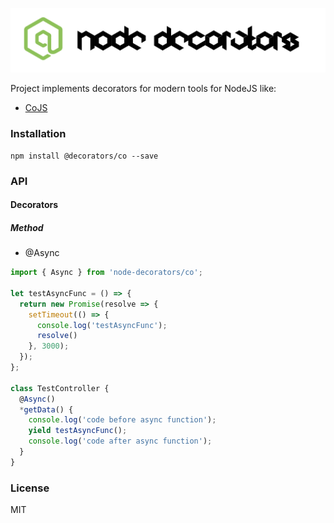 ![Node Decorators](https://github.com/serhiisol/node-decorators/blob/master/decorators.png?raw=true)

Project implements decorators for modern tools for NodeJS like:
- [CoJS]

### Installation
```
npm install @decorators/co --save
```
### API
#### Decorators
##### Method
* @Async
```typescript
import { Async } from 'node-decorators/co';

let testAsyncFunc = () => {
  return new Promise(resolve => {
    setTimeout(() => {
      console.log('testAsyncFunc');
      resolve()
    }, 3000);
  });
};

class TestController {
  @Async()
  *getData() {
    console.log('code before async function');
    yield testAsyncFunc();
    console.log('code after async function');
  }
}
```

### License
MIT

[CoJS]:https://github.com/tj/co
